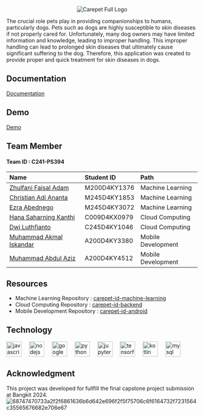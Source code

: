 <div align="center"> 

![Carepet Full Logo](https://github.com/Carepet-ID/.github/assets/90903908/00de59e2-0412-48fb-a7da-985d873e7f51)

</div>

The crucial role pets play in providing companionships to humans, particularly dogs. Pets such as dogs are highly susceptible to skin diseases if not properly cared for. Unfortunately, many dog owners may have limited information and knowledge, leading to improper handling. This improper handling can lead to prolonged skin diseases that ultimately cause significant suffering to the dog. Therefore, this application was created to provide proper and quick treatment for skin diseases in dogs.



## Documentation

[Documentation](https://linktodocumentation)


## Demo

[Demo](https://drive.google.com/drive/folders/1i9uxnDon1EYrHw7Y92tIXlIRjIfUAOmY?usp=sharing)


## Team Member

#### Team ID : C241-PS394


| Name | Student ID     | Path                       |
| :-------- | :------- | :-------------------------------- |
| [Zhulfani Faisal Adam](https://github.com/zhulfani)      | M200D4KY1376 | Machine Learning |
| [Christian Adi Ananta](https://github.com/Chr1ztt)      | M245D4KY1853 | Machine Learning |
| [Ezra Abednego](https://github.com/Ezpzx)      | M245D4KY3072 | Machine Learning |
| [Hana Saharning Kanthi ](https://github.com/hanaask)      | C009D4KX0979 | Cloud Computing |
| [Dwi Luthfianto](https://github.com/dwiluthfianto)      | C245D4KY1046 | Cloud Computing |
| [Muhammad Akmal Iskandar](https://github.com/Maliskandar)      | A200D4KY3380 | Mobile Development |
| [Muhammad Abdul Aziz](https://github.com/mabduls)      | A200D4KY4512 | Mobile Development |


## Resources

- Machine Learning Repository   : [carepet-id-machine-learning](https://github.com/Carepet-ID/carepet-id-machine-learning)
- Cloud Computing Repository    : [carepet-id-backend](https://github.com/Carepet-ID/carepet-id-backend)
- Mobile Development Repository : [carepet-id-android](https://github.com/Carepet-ID/carepet-id-android)

## Technology
<div align="left">
  <img src="https://cdn.jsdelivr.net/gh/devicons/devicon/icons/javascript/javascript-original.svg" height="40" alt="javascript logo"  />
  <img width="12" />
  <img src="https://cdn.jsdelivr.net/gh/devicons/devicon/icons/nodejs/nodejs-original.svg" height="40" alt="nodejs logo"  />
  <img width="12" />
  <img src="https://cdn.jsdelivr.net/gh/devicons/devicon/icons/googlecloud/googlecloud-original.svg" height="40" alt="googlecloud logo"  />
  <img width="12" />
  <img src="https://cdn.jsdelivr.net/gh/devicons/devicon/icons/python/python-original.svg" height="40" alt="python logo"  />
  <img width="12" />
  <img src="https://cdn.jsdelivr.net/gh/devicons/devicon/icons/jupyter/jupyter-original.svg" height="40" alt="jupyter logo"  />
  <img width="12" />
  <img src="https://cdn.jsdelivr.net/gh/devicons/devicon/icons/tensorflow/tensorflow-original.svg" height="40" alt="tensorflow logo"  />
  <img width="12" />
  <img src="https://cdn.jsdelivr.net/gh/devicons/devicon/icons/kotlin/kotlin-original.svg" height="40" alt="kotlin logo"  />
  <img width="12" />
  <img src="https://cdn.jsdelivr.net/gh/devicons/devicon/icons/mysql/mysql-original.svg" height="40" alt="mysql logo"  />
</div>

###

## Acknowledgment
This project was developed for fullfill the final capstone project submission at Bangkit 2024.
![68747470733a2f2f6861636b6d642e696f2f5f75706c6f6164732f7231564c35565676682e706e67](https://github.com/Carepet-ID/.github/assets/90903908/154015d4-fc80-444d-80ca-97a38c9e1a6c)
